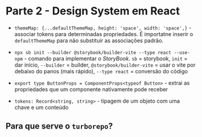 # Parte 2 - Design System em React

- `themeMap: {...defaultThemeMap, height: 'space', width: 'space',}` - associar tokens para determinadas propriedades. É importatne inserir o `defaultThemeMap` para não substituir as associações padrão.

- `npx sb init --builder @storybook/builder-vite --type react --use-npm` - comando para implementar o _StoryBook_. `sb` = storybook, `init` = dar início, `--builder` = builder, `@storybook/builder-vite` = usar o vite por debaixo do panos (mais rápido), `--type react` = conversão do código
  
- `export type ButtonProps = ComponentProps<typeof Button>` - extrai as propriedades que um componente nativamente pode receber
- `tokens: Record<string, string>` - tipagem de um objeto com uma chave e um conteúdo


## Para que serve o `turborepo`?
